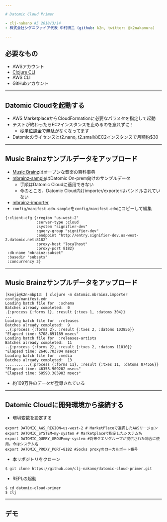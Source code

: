 ```yaml
---

# Datomic Cloud Primer

- clj-nakano #5 2018/3/14
- 株式会社シグニファイア代表 中村研二 (github: k2n, twitter: @k2nakamura)

---
```


## 必要なもの

- AWSアカウント
- [Clojure CLI](https://clojure.org/guides/deps_and_cli)
- AWS CLI
- GitHubアカウント

---

## Datomic Cloudを起動する

- AWS MarketplaceからCloudFormationに必要なパラメタを指定して起動
- テストが終わったらEC2インスタンスを止めるのを忘れずに！
  - [秒単位課金](https://aws.amazon.com/jp/about-aws/whats-new/2017/10/announcing-amazon-ec2-per-second-billing/)で無駄がなくなってます
- Datomicのライセンスとt2.nano, t2.smallのEC2インスタンスで月額約$30

---

## Music Brainzサンプルデータをアップロード

- [Music Brainz](https://musicbrainz.org/)はオープンな音楽の百科事典
- [mbrainz-sample](https://github.com/Datomic/mbrainz-sample)はDatomic On-prem向けのサンプルデータ
  - 手順はDatomic Cloudに適用できない
  - 今のところ、Datomic Cloud向けimporter/exporterはバンドルされていない
-  [mbrainz-importer](https://github.com/Datomic/mbrainz-importer)
- `config/manifest.edn.sample`を`config/manifest.edn`にコピーして編集

```
{:client-cfg {:region "us-west-2"
              :server-type :cloud
              :system "signifier-dev"
              :query-group "signifier-dev"
              :endpoint "http://entry.signifier-dev.us-west-2.datomic.net:8182"
              :proxy-host "localhost"
              :proxy-port 8182}
 :db-name "mbrainz-subset"
 :basedir "subsets"
 :concurrency 3}
```

---

## Music Brainzサンプルデータをアップロード

```
[kenji@k2n-mbp13: ] clojure -m datomic.mbrainz.importer config/manifest.edn
Loading batch file for  :schema
Batches already completed:  0
.{:process {:forms 1}, :result {:txes 1, :datoms 304}}
...
Loading batch file for  :releases
Batches already completed:  9
..{:process {:forms 2}, :result {:txes 2, :datoms 103856}}
"Elapsed time: 5708.891189 msecs"
Loading batch file for  :releases-artists
Batches already completed:  11
..{:process {:forms 2}, :result {:txes 2, :datoms 11810}}
"Elapsed time: 2640.703704 msecs"
Loading batch file for  :media
Batches already completed:  13
...........{:process {:forms 11}, :result {:txes 11, :datoms 874556}}
"Elapsed time: 46358.909202 msecs"
"Elapsed time: 68590.385983 msecs"
```
- 約109万件のデータが登録されている

--- 

## Datomic Cloudに開発環境から接続する

- 環境変数を設定する

```
export DATOMIC_AWS_REGION=us-west-2 # MarketPlaceで選択したAWSリージョン
export DATOMIC_SYSTEM=my-system # Marketplaceで指定したシステム名
export DATOMIC_QUERY_GROUP=my-system #将来クエリグループが提供された場合に使用。今はシステム名
export DATOMIC_PROXY_PORT=8182 #Socks proxyのローカルポート番号
```

- 本リポジトリをクローン

```
$ git clone https://github.com/clj-nakano/datomic-cloud-primer.git
```


- REPLの起動

````
$ cd datomic-cloud-primer
$ clj
````

---

## デモ




